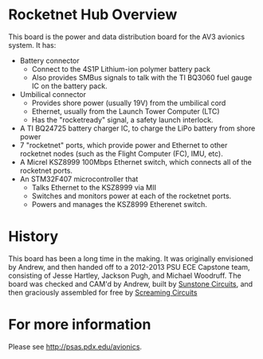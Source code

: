 # Rocketnet Hub Overview

This board is the power and data distribution board for the AV3 avionics system. It has:

- Battery connector
   - Connect to the 4S1P Lithium-ion polymer battery pack
   - Also provides SMBus signals to talk with the TI BQ3060 fuel gauge IC on the battery pack.
- Umbilical connector
   - Provides shore power (usually 19V) from the umbilical cord
   - Ethernet, usually from the Launch Tower Computer (LTC)
   - Has the "rocketready" signal, a safety launch interlock.
- A TI BQ24725 battery charger IC, to charge the LiPo battery from shore power
- 7 "rocketnet" ports, which provide power and Ethernet to other rocketnet nodes (such as the Flight Computer (FC), IMU, etc).
- A Micrel KSZ8999 100Mbps Ethernet switch, which connects all of the rocketnet ports.
- An STM32F407 microcontroller that
   - Talks Ethernet to the KSZ8999 via MII
   - Switches and monitors power at each of the rocketnet ports.
   - Powers and manages the KSZ8999 Etherenet switch.

# History

This board has been a long time in the making. It was originally envisioned by Andrew, and then handed off to a 2012-2013 PSU ECE Capstone team, consisting of Jesse Hartley, Jackson Pugh, and Michael Woodruff. The board was checked and CAM'd by Andrew, built by [Sunstone Circuits](http://www.sunstone.com/), and then graciously assembled for free by [Screaming Circuits](http://screamingcircuits.com/)

# For more information

Please see <http://psas.pdx.edu/avionics>.


